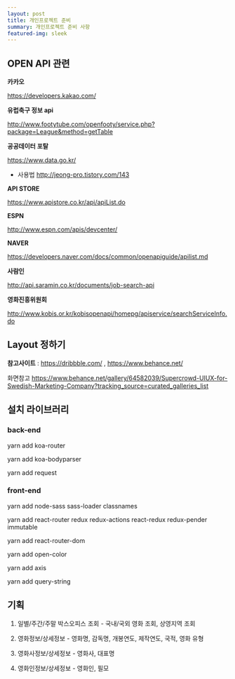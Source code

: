 ```yaml
---
layout: post
title: 개인프로젝트 준비
summary: 개인프로젝트 준비 사항
featured-img: sleek
---
```


## OPEN API 관련

**카카오**

https://developers.kakao.com/

**유럽축구 정보 api**

http://www.footytube.com/openfooty/service.php?package=League&method=getTable

**공공데이터 포탈**

https://www.data.go.kr/
- 사용법 http://jeong-pro.tistory.com/143

**API STORE**

https://www.apistore.co.kr/api/apiList.do

**ESPN**

http://www.espn.com/apis/devcenter/

**NAVER**

https://developers.naver.com/docs/common/openapiguide/apilist.md

**사람인**

http://api.saramin.co.kr/documents/job-search-api

**영화진흥위원회**

http://www.kobis.or.kr/kobisopenapi/homepg/apiservice/searchServiceInfo.do


## Layout 정하기

**참고사이트** : https://dribbble.com/ , https://www.behance.net/ 

화면참고 https://www.behance.net/gallery/64582039/Supercrowd-UIUX-for-Swedish-Marketing-Company?tracking_source=curated_galleries_list


## 설치 라이브러리

### back-end
yarn add koa-router

yarn add koa-bodyparser

yarn add request

### front-end

yarn add node-sass sass-loader classnames

yarn add react-router redux redux-actions react-redux redux-pender immutable

yarn add react-router-dom

yarn add open-color

yarn add axis

yarn add query-string

## 기획

1. 일별/주간/주말 박스오피스 조회 - 국내/국외 영화 조회, 상영지역 조회

2. 영화정보/상세정보 - 영화명, 감독명, 개봉연도, 제작연도, 국적, 영화 유형

3. 영화사정보/상세정보 - 영화사, 대표명

4. 영화인정보/상세정보 - 영화인, 필모